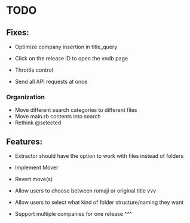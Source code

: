 # TODO
## Fixes:
* Optimize company insertion in title_query
* Click on the release ID to open the vndb page

* Throttle control
* Send all API requests at once

### Organization
* Move different search categories to different files
* Move main.rb contents into search
* Rethink @selected

## Features:
* Extractor should have the option to work with files instead of folders
* Implement Mover

* Revert move(s)

* Allow users to choose between romaji or original title vvv
* Allow users to select what kind of folder structure/naming they want
* Support multiple companies for one release ^^^
